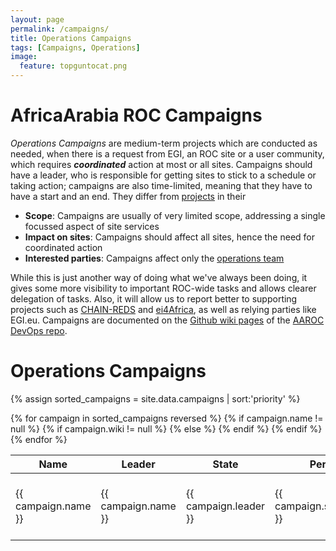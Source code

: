 ```yaml
---
layout: page
permalink: /campaigns/
title: Operations Campaigns
tags: [Campaigns, Operations]
image:
  feature: topguntocat.png
---
```


# AfricaArabia ROC Campaigns

*Operations Campaigns* are medium-term projects which are conducted as needed, when there is a request from EGI, an ROC site or a user community, which requires ***coordinated*** action at most or all sites. Campaigns should have a leader, who is responsible for getting sites to stick to a schedule or taking action; campaigns are also time-limited, meaning that they have to have a start and an end. They differ from [projects]({{site_url}}/projects/) in their

  * **Scope**: Campaigns are usually of very limited scope, addressing a single focussed aspect of site services
  * **Impact on sites**: Campaigns should affect all sites, hence the need for coordinated action
  * **Interested parties**: Campaigns affect only the [operations team]({{site_url}}/operators)

While this is just another way of doing what we've always been doing, it gives some more visibility to important ROC-wide tasks and allows clearer delegation of tasks. Also, it will allow us to report better to supporting projects such as [CHAIN-REDS](http://www.chain-reds.eu) and [ei4Africa](http://www.ei4africa.eu), as well as relying parties like EGI.eu. Campaigns are documented on the [Github wiki pages](https://github.com/AAROC/DevOps/wiki/Ops-Campaigns) of the [AAROC](https://www.github.com/AAROC) [DevOps repo](https://github.com/AAROC/DevOps).

# Operations Campaigns
<!-- We need to sort on the state to put the campaigns under way first -->

{% assign sorted_campaigns = site.data.campaigns | sort:'priority' %}

<table class="table table-hover table-condensed">
  <thead>
    <tr>
      <th>Name</th>
      <th>Leader</th>
      <th>State</th>
      <th>Period</th>
    </tr>
  </thead>
{% for campaign in sorted_campaigns reversed %}
{% if campaign.name != null %}
  <tr>
{% if campaign.wiki != null %}
    <td class="text-left"><a href="https://github.com/AAROC/wiki/{{ campaign.wiki }}"><span><i class="fa fa-github-square"></i></a> {{ campaign.name }}</td>
{% else %}
    <td class="text-left"><span><i class="fa fa-github-square"></i> {{ campaign.name }}</td>
{% endif %}
    <td>{{ campaign.leader }}</td>
    <td><span class="label label-{{ campaign.state.label }}">{{ campaign.state.name }}</span></td>
    <td>{{ campaign.start }} - {{ campaign.end }}</td>
  </tr>
{% endif %}
{% endfor %}
</table>
